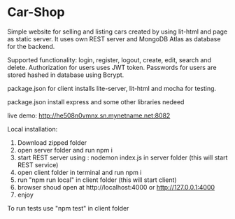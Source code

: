 # Car-Shop

Simple website for selling and listing cars created by using lit-html and page as static server. 
It uses own REST server and MongoDB Atlas as database for the backend.

Supported functionality: login, register, logout, create, edit, search and delete.
Authorization for users uses JWT token. Passwords for users are stored hashed in database using Bcrypt.

package.json for client installs lite-server, lit-html and mocha for testing.

package.json install express and some other libraries nedeed

live demo: http://he508n0vmnx.sn.mynetname.net:8082

 Local installation:

1. Download zipped folder
2. open server folder and run npm i
3. start REST server using : nodemon index.js in server folder (this will start REST service)
4. open client folder in terminal and run npm i
5. run "npm run local" in client folder (this will start client)
6. browser shoud open at http://localhost:4000 or http://127.0.0.1:4000
7. enjoy

To run tests use "npm test" in client folder

